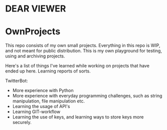 # DEAR VIEWER

# OwnProjects
This repo consists of my own small projects. Everything in this repo is WIP, and not meant for public distribution. This is my own playground
for testing, using and archiving projects. 

Here's a list of things I've learned while working on projects that have ended up here. Learning reports of sorts.

TwitterBot:
  - More experience with Python
  - More experience with everyday programming challenges, such as string manipulation, file manipulation etc.
  - Learning the usage of API's
  - Learning GIT-workflow
  - Learning the use of keys, and learning ways to store keys more securely.
